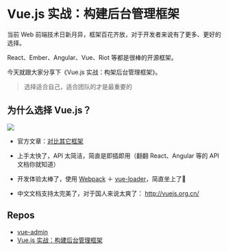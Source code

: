 Vue.js 实战：构建后台管理框架
============

当前 Web 前端技术日新月异，框架百花齐放，对于开发者来说有了更多、更好的选择。

React、Ember、Angular、Vue、Riot 等都是很棒的开源框架。

今天就跟大家分享下《Vue.js 实战：构架后台管理框架》。

>选择适合自己，适合团队的才是最重要的

## 为什么选择 Vue.js？
![](http://vuejs.org.cn/images/logo.png)

* 官方文章：[对比其它框架][]

* 上手太快了，API 太简洁，简直是即插即用（翻翻 React、Angular 等的 API 文档你就知道）

* 开发体验太棒了，使用 [Webpack][] ＋ [vue-loader][]，简直坐上了🚀

* 中文文档支持太完美了，对于国人来说太爽了： http://vuejs.org.cn/

## Repos

* [vue-admin][]
* [Vue.js 实战：构建后台管理框架][]

[Vue.js 实战：构建后台管理框架]: https://github.com/fundon/Build-Vue-Admin-Panel-Framework
[vue-admin]: https://github.com/fundon/vue-admin
[对比其它框架]: http://vuejs.org.cn/guide/comparison.html
[Webpack]: http://webpack.github.io/
[vue-loader]: https://github.com/vuejs/vue-loader